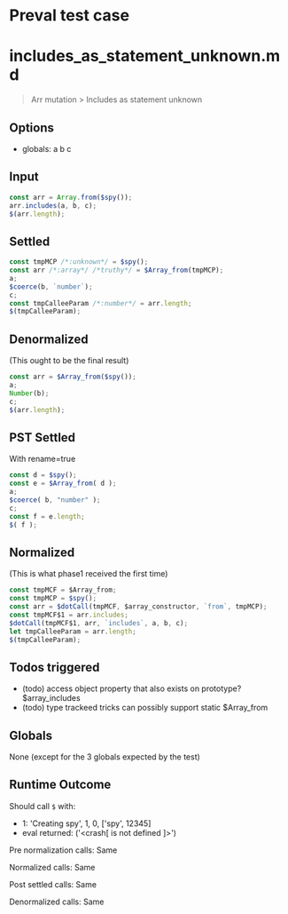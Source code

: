 # Preval test case

# includes_as_statement_unknown.md

> Arr mutation > Includes as statement unknown

## Options

- globals: a b c

## Input

`````js filename=intro
const arr = Array.from($spy());
arr.includes(a, b, c);
$(arr.length);
`````


## Settled


`````js filename=intro
const tmpMCP /*:unknown*/ = $spy();
const arr /*:array*/ /*truthy*/ = $Array_from(tmpMCP);
a;
$coerce(b, `number`);
c;
const tmpCalleeParam /*:number*/ = arr.length;
$(tmpCalleeParam);
`````


## Denormalized
(This ought to be the final result)

`````js filename=intro
const arr = $Array_from($spy());
a;
Number(b);
c;
$(arr.length);
`````


## PST Settled
With rename=true

`````js filename=intro
const d = $spy();
const e = $Array_from( d );
a;
$coerce( b, "number" );
c;
const f = e.length;
$( f );
`````


## Normalized
(This is what phase1 received the first time)

`````js filename=intro
const tmpMCF = $Array_from;
const tmpMCP = $spy();
const arr = $dotCall(tmpMCF, $array_constructor, `from`, tmpMCP);
const tmpMCF$1 = arr.includes;
$dotCall(tmpMCF$1, arr, `includes`, a, b, c);
let tmpCalleeParam = arr.length;
$(tmpCalleeParam);
`````


## Todos triggered


- (todo) access object property that also exists on prototype? $array_includes
- (todo) type trackeed tricks can possibly support static $Array_from


## Globals


None (except for the 3 globals expected by the test)


## Runtime Outcome


Should call `$` with:
 - 1: 'Creating spy', 1, 0, ['spy', 12345]
 - eval returned: ('<crash[ <ref> is not defined ]>')

Pre normalization calls: Same

Normalized calls: Same

Post settled calls: Same

Denormalized calls: Same
